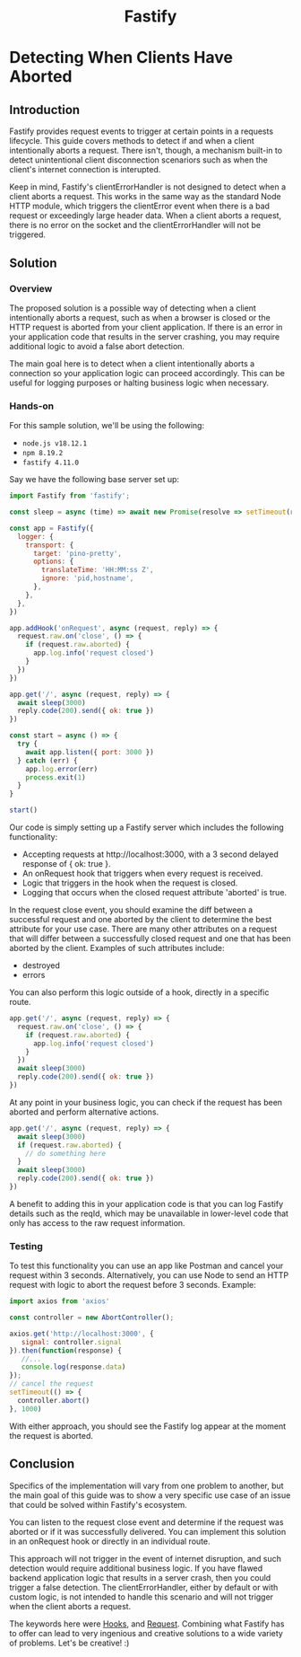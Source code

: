<h1 align="center">Fastify</h1>

# Detecting When Clients Have Aborted

## Introduction

Fastify provides request events to trigger at certain points in a requests lifecycle. This guide covers methods to detect if and when a client intentionally aborts a request. There isn't, though, a mechanism built-in to detect unintentional client disconnection scenariors such as when the client's internet connection is interupted.

Keep in mind, Fastify's clientErrorHandler is not designed to detect when a client aborts a request. This works in the same way as the standard Node HTTP module, which triggers the clientError event when there is a bad request or exceedingly large header data. When a client aborts a request, there is no error on the socket and the clientErrorHandler will not be triggered.

## Solution

### Overview

The proposed solution is a possible way of detecting when a client intentionally aborts a request, such as when a browser is closed or the HTTP request is aborted from your client application. If there is an error in your application code that results in the server crashing, you may require additional logic to avoid a false abort detection.

The main goal here is to detect when a client intentionally aborts a connection so your application logic can proceed accordingly. This can be useful for logging purposes or halting business logic when necessary.

### Hands-on

For this sample solution, we'll be using the following:

- `node.js v18.12.1`
- `npm 8.19.2`
- `fastify 4.11.0`

Say we have the following base server set up:

```js
import Fastify from 'fastify';

const sleep = async (time) => await new Promise(resolve => setTimeout(resolve, time || 1000));

const app = Fastify({
  logger: {
    transport: {
      target: 'pino-pretty',
      options: {
        translateTime: 'HH:MM:ss Z',
        ignore: 'pid,hostname',
      },
    },
  },
})

app.addHook('onRequest', async (request, reply) => {
  request.raw.on('close', () => {
    if (request.raw.aborted) {
      app.log.info('request closed')
    }
  })
})

app.get('/', async (request, reply) => {
  await sleep(3000)
  reply.code(200).send({ ok: true })
})

const start = async () => {
  try {
    await app.listen({ port: 3000 })
  } catch (err) {
    app.log.error(err)
    process.exit(1)
  }
}

start()
```

Our code is simply setting up a Fastify server which includes the following functionality:

- Accepting requests at http://localhost:3000, with a 3 second delayed response of { ok: true }.
- An onRequest hook that triggers when every request is received.
- Logic that triggers in the hook when the request is closed.
- Logging that occurs when the closed request attribute 'aborted' is true.

In the request close event, you should examine the diff between a successful request and one aborted by the client to determine the best attribute for your use case. There are many other attributes on a request that will differ between a successfully closed request and one that has been aborted by the client. Examples of such attributes include:

- destroyed
- errors

You can also perform this logic outside of a hook, directly in a specific route.

```js
app.get('/', async (request, reply) => {
  request.raw.on('close', () => {
    if (request.raw.aborted) {
      app.log.info('request closed')
    }
  })
  await sleep(3000)
  reply.code(200).send({ ok: true })
})
```

At any point in your business logic, you can check if the request has been aborted and perform alternative actions.

```js
app.get('/', async (request, reply) => {
  await sleep(3000)
  if (request.raw.aborted) {
    // do something here
  }
  await sleep(3000)
  reply.code(200).send({ ok: true })
})
```

A benefit to adding this in your application code is that you can log Fastify details such as the reqId, which may be unavailable in lower-level code that only has access to the raw request information.

### Testing

To test this functionality you can use an app like Postman and cancel your request within 3 seconds. Alternatively, you can use Node to send an HTTP request with logic to abort the request before 3 seconds. Example:

```js
import axios from 'axios'

const controller = new AbortController();

axios.get('http://localhost:3000', {
   signal: controller.signal
}).then(function(response) {
   //...
   console.log(response.data)
});
// cancel the request
setTimeout(() => {
  controller.abort()
}, 1000)
```

With either approach, you should see the Fastify log appear at the moment the request is aborted.

## Conclusion

Specifics of the implementation will vary from one problem to another, but the
main goal of this guide was to show a very specific use case of an issue that
could be solved within Fastify's ecosystem.

You can listen to the request close event and determine if the request was aborted or if it was successfully delivered. You can implement this solution in an onRequest hook or directly in an individual route.

This approach will not trigger in the event of internet disruption, and such detection would require additional business logic. If you have flawed backend application logic that results in a server crash, then you could trigger a false detection. The clientErrorHandler, either by default or with custom logic, is not intended to handle this scenario and will not trigger when the client aborts a request.

The keywords here were [Hooks](../Reference/Hooks.md), and [Request](../Reference/Request.md). Combining what Fastify has to offer can lead to very ingenious and creative solutions to a wide variety of problems. Let's be creative! :)
